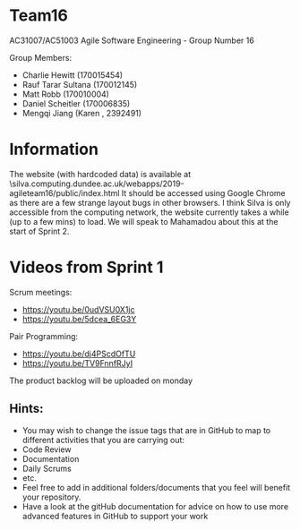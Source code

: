 # Team16

AC31007/AC51003 Agile Software Engineering - Group Number 16

Group Members:

- Charlie Hewitt (170015454)
- Rauf Tarar Sultana (170012145)
- Matt Robb (170010004)
- Daniel Scheitler (170006835)
- Mengqi Jiang (Karen , 2392491)

# Information

The website (with hardcoded data) is available at \\silva.computing.dundee.ac.uk/webapps/2019-agileteam16/public/index.html
It should be accessed using Google Chrome as there are a few strange layout bugs in other browsers.
I think Silva is only accessible from the computing network, the website currently takes a while (up to a few mins) to load. We will speak to Mahamadou about this at the start of Sprint 2.

# Videos from Sprint 1

Scrum meetings: 
- https://youtu.be/0udVSU0X1jc
- https://youtu.be/5dcea_6EG3Y

Pair Programming:
- https://youtu.be/dj4PScdOfTU
- https://youtu.be/TV9FnnfRJyI

The product backlog will be uploaded on monday 


## Hints:

- You may wish to change the issue tags that are in GitHub to map to different activities that you are carrying out:
- Code Review
- Documentation
- Daily Scrums
- etc.
- Feel free to add in additional folders/documents that you feel will benefit your repository.
- Have a look at the gitHub documentation for advice on how to use more advanced features in GitHub to support your work


